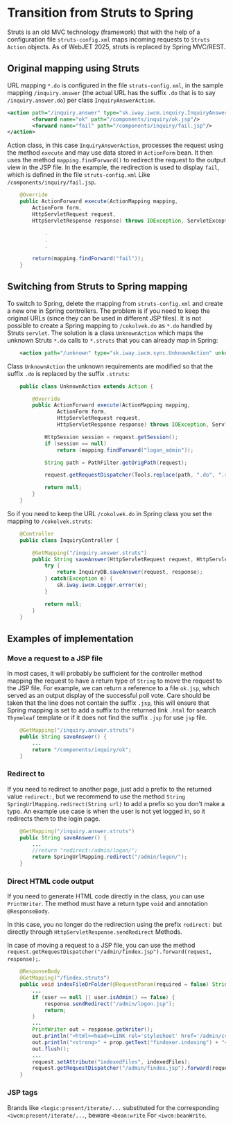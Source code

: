 # Transition from Struts to Spring

Struts is an old MVC technology (framework) that with the help of a configuration file `struts-config.xml` maps incoming requests to `Struts Action` objects. As of WebJET 2025, struts is replaced by Spring MVC/REST.

## Original mapping using Struts

URL mapping `*.do` is configured in the file `struts-config.xml`, in the sample mapping `/inquiry.answer` (the actual URL has the suffix `.do` that is to say `/inquiry.answer.do`) per class `InquiryAnswerAction`.

```xml
<action path="/inquiry.answer" type="sk.iway.iwcm.inquiry.InquiryAnswerAction">
		<forward name="ok" path="/components/inquiry/ok.jsp"/>
		<forward name="fail" path="/components/inquiry/fail.jsp"/>
</action>
```

Action class, in this case `InquiryAnswerAction`, processes the request using the method `execute` and may use data stored in `ActionForm` bean. It then uses the method `mapping.findForward()` to redirect the request to the output view in the JSP file. In the example, the redirection is used to display `fail`, which is defined in the file `struts-config.xml` Like `/components/inquiry/fail.jsp`.

```java
    @Override
	public ActionForward execute(ActionMapping mapping,
        ActionForm form,
        HttpServletRequest request,
        HttpServletResponse response) throws IOException, ServletException {

            .
            .
            .

        return(mapping.findForward("fail"));
    }
```

## Switching from Struts to Spring mapping

To switch to Spring, delete the mapping from `struts-config.xml` and create a new one in Spring controllers. The problem is if you need to keep the original URLs (since they can be used in different JSP files). It is not possible to create a Spring mapping to `/cokolvek.do` as `*.do` handled by Struts `servlet`. The solution is a class `UnknownAction` which maps the unknown Struts `*.do` calls to `*.struts` that you can already map in Spring:

```xml
    <action path="/unknown" type="sk.iway.iwcm.sync.UnknownAction" unknown="true" />
```

Class `UnknownAction` the unknown requirements are modified so that the suffix `.do` is replaced by the suffix `.struts`:

```java
    public class UnknownAction extends Action {

        @Override
        public ActionForward execute(ActionMapping mapping,
                ActionForm form,
                HttpServletRequest request,
                HttpServletResponse response) throws IOException, ServletException {

            HttpSession session = request.getSession();
            if (session == null)
                return (mapping.findForward("logon_admin"));

            String path = PathFilter.getOrigPath(request);

            request.getRequestDispatcher(Tools.replace(path, ".do", ".struts")).forward(request, response);

            return null;
        }
    }
```

So if you need to keep the URL `/cokolvek.do` in Spring class you set the mapping to `/cokolvek.struts`:

```java
    @Controller
    public class InquiryController {

        @GetMapping("/inquiry.answer.struts")
        public String saveAnswer(HttpServletRequest request, HttpServletResponse response) {
            try {
                return InquiryDB.saveAnswer(request, response);
            } catch(Exception e) {
                sk.iway.iwcm.Logger.error(e);
            }

            return null;
        }
    }
```

## Examples of implementation

### Move a request to a JSP file

In most cases, it will probably be sufficient for the controller method mapping the request to have a return type of `String` to move the request to the JSP file. For example, we can return a reference to a file `ok.jsp`, which served as an output display of the successful poll vote. Care should be taken that the line does not contain the suffix `.jsp`, this will ensure that Spring mapping is set to add a suffix to the returned link `.html` for search `Thymeleaf` template or if it does not find the suffix `.jsp` for use `jsp` file.

```java
    @GetMapping("/inquiry.answer.struts")
    public String saveAnswer() {
        ...
        return "/components/inquiry/ok";
    }
```

### Redirect to

If you need to redirect to another page, just add a prefix to the returned value `redirect:`, but we recommend to use the method `String SpringUrlMapping.redirect(String url)` to add a prefix so you don't make a typo. An example use case is when the user is not yet logged in, so it redirects them to the login page.

```java
    @GetMapping("/inquiry.answer.struts")
    public String saveAnswer() {
        ...
        //return "redirect:/admin/logon/";
        return SpringUrlMapping.redirect("/admin/logon/");
    }
```

### Direct HTML code output

If you need to generate HTML code directly in the class, you can use `PrintWriter`. The method must have a return type `void` and annotation `@ResponseBody`.

In this case, you no longer do the redirection using the prefix `redirect:` but directly through `HttpServletResponse.sendRedirect` Methods.

In case of moving a request to a JSP file, you can use the method `request.getRequestDispatcher("/admin/findex.jsp").forward(request, response);`.

```java
    @ResponseBody
    @GetMapping("/findex.struts")
    public void indexFileOrFolder(@RequestParam(required = false) String file, @RequestParam(required = false) String dir, HttpServletRequest request, HttpServletResponse response) {
        ...
        if (user == null || user.isAdmin() == false) {
			response.sendRedirect("/admin/logon.jsp");
			return;
		}
        ...
        PrintWriter out = response.getWriter();
        out.println("<html><head><LINK rel='stylesheet' href='/admin/css/style.css'></head><body>");
		out.println("<strong>" + prop.getText("findexer.indexing") + "</strong><br>");
		out.flush();
        ...
        request.setAttribute("indexedFiles", indexedFiles);
		request.getRequestDispatcher("/admin/findex.jsp").forward(request, response);
    }
```

### JSP tags

Brands like `<logic:present/iterate/...` substituted for the corresponding `<iwcm:present/iterate/...`, beware `<bean:write` For `<iwcm:beanWrite`.
